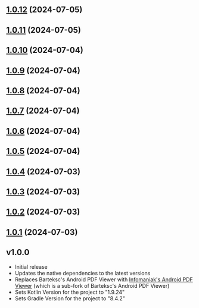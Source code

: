

## [1.0.12](https://github.com/DanfordGidraph/react-native-render-pdf/compare/v1.0.11...v1.0.12) (2024-07-05)

## [1.0.11](https://github.com/DanfordGidraph/react-native-render-pdf/compare/v1.0.10...v1.0.11) (2024-07-05)

## [1.0.10](https://github.com/DanfordGidraph/react-native-render-pdf/compare/v1.0.9...v1.0.10) (2024-07-04)

## [1.0.9](https://github.com/DanfordGidraph/react-native-render-pdf/compare/v1.0.8...v1.0.9) (2024-07-04)

## [1.0.8](https://github.com/DanfordGidraph/react-native-render-pdf/compare/v1.0.7...v1.0.8) (2024-07-04)

## [1.0.7](https://github.com/DanfordGidraph/react-native-render-pdf/compare/v1.0.6...v1.0.7) (2024-07-04)

## [1.0.6](https://github.com/DanfordGidraph/react-native-render-pdf/compare/v1.0.5...v1.0.6) (2024-07-04)

## [1.0.5](https://github.com/DanfordGidraph/react-native-render-pdf/compare/v1.0.4...v1.0.5) (2024-07-04)

## [1.0.4](https://github.com/DanfordGidraph/react-native-render-pdf/compare/v1.0.3...v1.0.4) (2024-07-03)

## [1.0.3](https://github.com/DanfordGidraph/react-native-render-pdf/compare/v1.0.2...v1.0.3) (2024-07-03)

## [1.0.2](https://github.com/DanfordGidraph/react-native-render-pdf/compare/v1.0.1...v1.0.2) (2024-07-03)

## [1.0.1](https://github.com/DanfordGidraph/react-native-render-pdf/compare/v.1.0.0...v1.0.1) (2024-07-03)

## v1.0.0

- Initial release
- Updates the native dependencies to the latest versions
- Replaces Barteksc's Android PDF Viewer with [Infomaniak's Android PDF Viewer](android-pdfview) (which is a sub-fork of Barteksc's Android PDF Viewer)
- Sets Kotlin Version for the project to "1.9.24"
- Sets Gradle Version for the project to "8.4.2"
